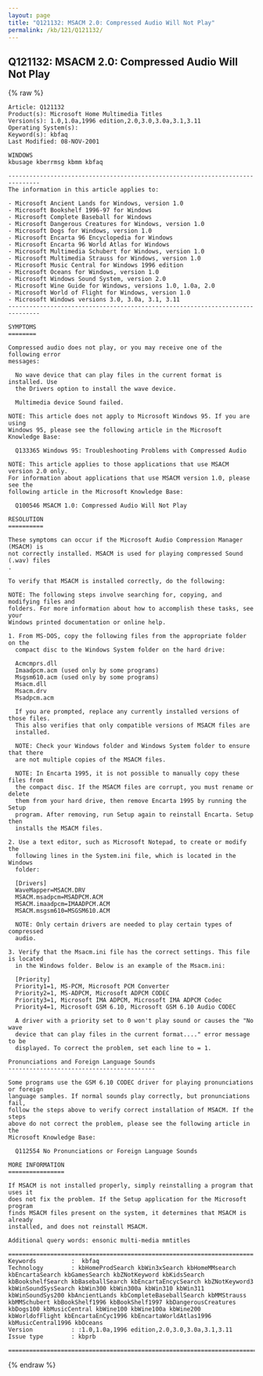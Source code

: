 ```yaml
---
layout: page
title: "Q121132: MSACM 2.0: Compressed Audio Will Not Play"
permalink: /kb/121/Q121132/
---
```


## Q121132: MSACM 2.0: Compressed Audio Will Not Play

{% raw %}

	Article: Q121132
	Product(s): Microsoft Home Multimedia Titles
	Version(s): 1.0,1.0a,1996 edition,2.0,3.0,3.0a,3.1,3.11
	Operating System(s): 
	Keyword(s): kbfaq
	Last Modified: 08-NOV-2001
	
	WINDOWS
	kbusage kberrmsg kbmm kbfaq
	
	-------------------------------------------------------------------------------
	The information in this article applies to:
	
	- Microsoft Ancient Lands for Windows, version 1.0 
	- Microsoft Bookshelf 1996-97 for Windows 
	- Microsoft Complete Baseball for Windows 
	- Microsoft Dangerous Creatures for Windows, version 1.0 
	- Microsoft Dogs for Windows, version 1.0 
	- Microsoft Encarta 96 Encyclopedia for Windows 
	- Microsoft Encarta 96 World Atlas for Windows 
	- Microsoft Multimedia Schubert for Windows, version 1.0 
	- Microsoft Multimedia Strauss for Windows, version 1.0 
	- Microsoft Music Central for Windows 1996 edition 
	- Microsoft Oceans for Windows, version 1.0 
	- Microsoft Windows Sound System, version 2.0 
	- Microsoft Wine Guide for Windows, versions 1.0, 1.0a, 2.0 
	- Microsoft World of Flight for Windows, version 1.0 
	- Microsoft Windows versions 3.0, 3.0a, 3.1, 3.11 
	-------------------------------------------------------------------------------
	
	SYMPTOMS
	========
	
	Compressed audio does not play, or you may receive one of the following error
	messages:
	
	  No wave device that can play files in the current format is installed. Use
	  the Drivers option to install the wave device.
	
	  Multimedia device Sound failed.
	
	NOTE: This article does not apply to Microsoft Windows 95. If you are using
	Windows 95, please see the following article in the Microsoft Knowledge Base:
	
	  Q133365 Windows 95: Troubleshooting Problems with Compressed Audio
	
	NOTE: This article applies to those applications that use MSACM version 2.0 only.
	For information about applications that use MSACM version 1.0, please see the
	following article in the Microsoft Knowledge Base:
	
	  Q100546 MSACM 1.0: Compressed Audio Will Not Play
	
	RESOLUTION
	==========
	
	These symptoms can occur if the Microsoft Audio Compression Manager (MSACM) is
	not correctly installed. MSACM is used for playing compressed Sound (.wav) files
	.
	
	To verify that MSACM is installed correctly, do the following:
	
	NOTE: The following steps involve searching for, copying, and modifying files and
	folders. For more information about how to accomplish these tasks, see your
	Windows printed documentation or online help.
	
	1. From MS-DOS, copy the following files from the appropriate folder on the
	  compact disc to the Windows System folder on the hard drive:
	
	  Acmcmprs.dll
	  Imaadpcm.acm (used only by some programs)
	  Msgsm610.acm (used only by some programs)
	  Msacm.dll
	  Msacm.drv
	  Msadpcm.acm
	
	  If you are prompted, replace any currently installed versions of those files.
	  This also verifies that only compatible versions of MSACM files are
	  installed.
	
	  NOTE: Check your Windows folder and Windows System folder to ensure that there
	  are not multiple copies of the MSACM files.
	
	  NOTE: In Encarta 1995, it is not possible to manually copy these files from
	  the compact disc. If the MSACM files are corrupt, you must rename or delete
	  them from your hard drive, then remove Encarta 1995 by running the Setup
	  program. After removing, run Setup again to reinstall Encarta. Setup then
	  installs the MSACM files.
	
	2. Use a text editor, such as Microsoft Notepad, to create or modify the
	  following lines in the System.ini file, which is located in the Windows
	  folder:
	
	  [Drivers]
	  WaveMapper=MSACM.DRV
	  MSACM.msadpcm=MSADPCM.ACM
	  MSACM.imaadpcm=IMAADPCM.ACM
	  MSACM.msgsm610=MSGSM610.ACM
	
	  NOTE: Only certain drivers are needed to play certain types of compressed
	  audio.
	
	3. Verify that the Msacm.ini file has the correct settings. This file is located
	  in the Windows folder. Below is an example of the Msacm.ini:
	
	  [Priority]
	  Priority1=1, MS-PCM, Microsoft PCM Converter
	  Priority2=1, MS-ADPCM, Microsoft ADPCM CODEC
	  Priority3=1, Microsoft IMA ADPCM, Microsoft IMA ADPCM Codec
	  Priority4=1, Microsoft GSM 6.10, Microsoft GSM 6.10 Audio CODEC
	
	  A driver with a priority set to 0 won't play sound or causes the "No wave
	  device that can play files in the current format...." error message to be
	  displayed. To correct the problem, set each line to = 1.
	
	Pronunciations and Foreign Language Sounds
	------------------------------------------
	
	Some programs use the GSM 6.10 CODEC driver for playing pronunciations or foreign
	language samples. If normal sounds play correctly, but pronunciations fail,
	follow the steps above to verify correct installation of MSACM. If the steps
	above do not correct the problem, please see the following article in the
	Microsoft Knowledge Base:
	
	  Q112554 No Pronunciations or Foreign Language Sounds
	
	MORE INFORMATION
	================
	
	If MSACM is not installed properly, simply reinstalling a program that uses it
	does not fix the problem. If the Setup application for the Microsoft program
	finds MSACM files present on the system, it determines that MSACM is already
	installed, and does not reinstall MSACM.
	
	Additional query words: ensonic multi-media mmtitles
	
	======================================================================
	Keywords          :  kbfaq
	Technology        : kbHomeProdSearch kbWin3xSearch kbHomeMMsearch kbEncartaSearch kbGamesSearch kbZNotKeyword kbKidsSearch kbBookshelfSearch kbBaseballSearch kbEncartaEncycSearch kbZNotKeyword3 kbWinSoundSysSearch kbWin300 kbWin300a kbWin310 kbWin311 kbWinSoundSys200 kbAncientLands kbCompleteBaseballSearch kbMMStrauss kbMMSchubert kbBookShelf1996 kbBookShelf1997 kbDangerousCreatures kbDogs100 kbMusicCentral kbWine100 kbWine100a kbWine200 kbWorldofFlight kbEncartaEnCyc1996 kbEncartaWorldAtlas1996 kbMusicCentral1996 kbOceans
	Version           : :1.0,1.0a,1996 edition,2.0,3.0,3.0a,3.1,3.11
	Issue type        : kbprb
	
	=============================================================================
	

{% endraw %}
